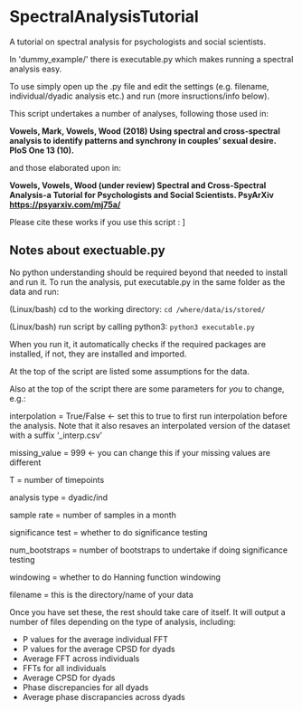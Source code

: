 # SpectralAnalysisTutorial
A tutorial on spectral analysis for psychologists and social scientists.

In 'dummy_example/' there is  executable.py which makes running a spectral analysis easy.

To use simply open up the .py file and edit the settings (e.g. filename, individual/dyadic analysis etc.) and run (more insructions/info below).

This script undertakes a number of analyses, following those used in:

**Vowels, Mark, Vowels, Wood (2018) Using spectral and cross-spectral analysis to identify patterns and synchrony in couples’ sexual desire. PloS One 13 (10).**

and those elaborated upon in:

**Vowels, Vowels, Wood (under review) Spectral and Cross-Spectral Analysis-a Tutorial for Psychologists and Social Scientists. PsyArXiv https://psyarxiv.com/mj75a/**

Please cite these works if you use this script : ]



## Notes about exectuable.py

No python understanding should be required beyond that needed to install and run it. To run the analysis, put executable.py in the same folder as the data and run:

(Linux/bash) cd to the working directory: ```cd /where/data/is/stored/```

(Linux/bash) run script by calling python3: ```python3 executable.py```

When you run it, it automatically checks if the required packages are installed, if not, they are installed and imported.

At the top of the script are listed some assumptions for the data.

Also at the top of the script there are some parameters for *you* to change, e.g.:

interpolation = True/False   <- set this to true to first run interpolation before the analysis. Note that it also resaves an interpolated version of the dataset with a suffix ‘_interp.csv’

missing_value = 999   <- you can change this if your missing values are different

T = number of timepoints

analysis type = dyadic/ind

sample rate = number of samples in a month

significance test = whether to do significance testing

num_bootstraps = number of bootstraps to undertake if doing significance testing

windowing = whether to do Hanning function windowing

filename = this is the directory/name of your data

Once you have set these, the rest should take care of itself. It will output a number of files depending on the type of analysis, including:

- P values for the average individual FFT
- P values for the average CPSD for dyads
- Average FFT across individuals
- FFTs for all individuals
- Average CPSD for dyads
- Phase discrepancies for all dyads
- Average phase discrapancies across dyads


